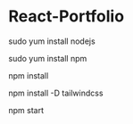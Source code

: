 # React-Portfolio

sudo yum install nodejs

sudo yum install npm

npm install

npm install -D tailwindcss

npm start
